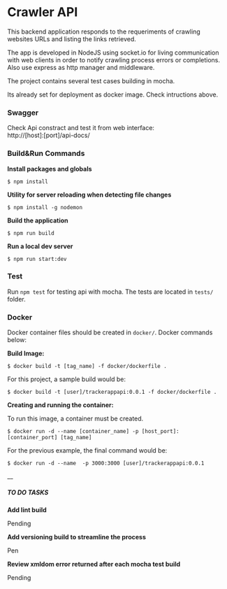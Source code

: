 Crawler API
====================

This backend application responds to the requeriments of crawling websites URLs and listing the links retrieved.

The app is developed in NodeJS using socket.io for living communication with web clients in order to notify crawling process errors or completions. Also use express as http manager and middleware.

The project contains several test cases building in mocha.

Its already set for deployment as docker image. Check intructions above.

### Swagger

Check Api constract and test it from web interface:  
http://[host]:[port]/api-docs/

### Build&Run Commands

**Install packages and globals**

`$ npm install`

**Utility for server reloading when detecting file changes**

`$ npm install -g nodemon`

**Build the application**

`$ npm run build`

**Run a local dev server**

`$ npm run start:dev`

### Test 

Run `npm test` for testing api with mocha. The tests are located in `tests/` folder.

### Docker

Docker container files should be created in `docker/`. Docker commands below:

**Build Image:**

`$ docker build -t [tag_name] -f docker/dockerfile .`

For this project, a sample build would be:

`$ docker build -t [user]/trackerappapi:0.0.1 -f docker/dockerfile .`

**Creating and running the container:**

To run this image, a container must be created.

`$ docker run -d --name [container_name] -p [host_port]:[container_port] [tag_name]`

For the previous example, the final command would be:

`$ docker run -d --name  -p 3000:3000 [user]/trackerappapi:0.0.1`

__ 
  
##### TO DO TASKS

**Add lint build**

Pending

**Add versioning build to streamline the process**

Pen

**Review xmldom error returned after each mocha test build** 

Pending
